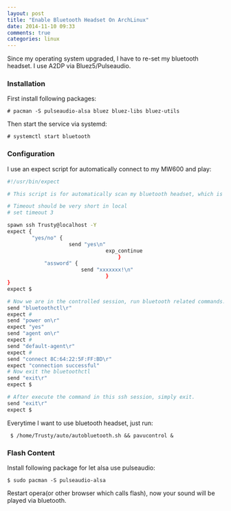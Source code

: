 ```yaml
---
layout: post
title: "Enable Bluetooth Headset On ArchLinux"
date: 2014-11-10 09:33
comments: true
categories: linux
---
```

Since my operating system upgraded, I have to re-set my bluetooth headset. I use A2DP via Bluez5/Pulseaudio.      
### Installation
First install following packages:     

```
# pacman -S pulseaudio-alsa bluez bluez-libs bluez-utils

```
Then start the service via systemd:    

```
# systemctl start bluetooth

```
### Configuration
I use an expect script for automatically connect to my MW600 and play:    

``` sh
#!/usr/bin/expect

# This script is for automatically scan my bluetooth headset, which is Sony-Errison mw-600

# Timeout should be very short in local
# set timeout 3

spawn ssh Trusty@localhost -Y
expect {
        "yes/no" {
                    send "yes\n"
                                exp_continue
                                    }
            "assword" {
                        send "xxxxxxx!\n"
                                }
}
expect $

# Now we are in the controlled session, run bluetooth related commands.
send "bluetoothctl\r"
expect #
send "power on\r"
expect "yes"
send "agent on\r"
expect #
send "default-agent\r"
expect #
send "connect 8C:64:22:5F:FF:BD\r"
expect "connection successful" 
# Now exit the bluetoothctl
send "exit\r"
expect $

# After execute the command in this ssh session, simply exit. 
send "exit\r"
expect $

```
Everytime I want to use bluetooth headset, just run:    

```
 $ /home/Trusty/auto/autobluetooth.sh && pavucontrol &

```

### Flash Content
Install following package for let alsa use pulseaudio:    

```
$ sudo pacman -S pulseaudio-alsa

```
Restart opera(or other browser which calls flash), now your sound will be played via bluetooth.   
